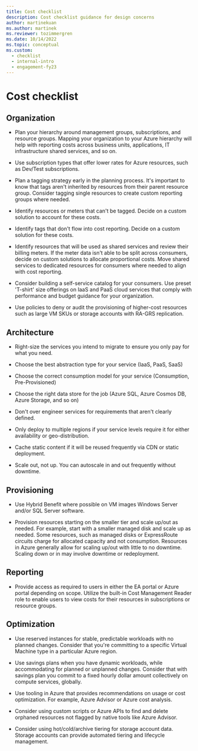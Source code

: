 ```yaml
---
title: Cost checklist
description: Cost checklist guidance for design concerns
author: martinekuan
ms.author: martinek
ms.reviewer: tozimmergren
ms.date: 10/14/2022
ms.topic: conceptual
ms.custom:
  - checklist
  - internal-intro
  - engagement-fy23
---
```


# Cost checklist

## Organization

- Plan your hierarchy around management groups, subscriptions, and resource groups. Mapping your organization to your Azure hierarchy will help with reporting costs across business units, applications, IT infrastructure shared services, and so on.

- Use subscription types that offer lower rates for Azure resources, such as Dev/Test subscriptions.

- Plan a tagging strategy early in the planning process. It's important to know that tags aren't inherited by resources from their parent resource group. Consider tagging single resources to create custom reporting groups where needed.

- Identify resources or meters that can't be tagged. Decide on a custom solution to account for these costs.

- Identify tags that don't flow into cost reporting. Decide on a custom solution for these costs.

- Identify resources that will be used as shared services and review their billing meters. If the meter data isn't able to be split across consumers, decide on custom solutions to allocate proportional costs. Move shared services to dedicated resources for consumers where needed to align with cost reporting.

- Consider building a self-service catalog for your consumers. Use preset 'T-shirt' size offerings on IaaS and PaaS cloud services that comply with performance and budget guidance for your organization.

- Use policies to deny or audit the provisioning of higher-cost resources such as large VM SKUs or storage accounts with RA-GRS replication.

## Architecture

- Right-size the services you intend to migrate to ensure you only pay for what you need.

- Choose the best abstraction type for your service (IaaS, PaaS, SaaS)

- Choose the correct consumption model for your service (Consumption, Pre-Provisioned)

- Choose the right data store for the job (Azure SQL, Azure Cosmos DB, Azure Storage, and so on)

- Don't over engineer services for requirements that aren't clearly defined.

- Only deploy to multiple regions if your service levels require it for either availability or geo-distribution.

- Cache static content if it will be reused frequently via CDN or static deployment.

- Scale out, not up. You can autoscale in and out frequently without downtime.

## Provisioning

- Use Hybrid Benefit where possible on VM images Windows Server and/or SQL Server software.

- Provision resources starting on the smaller tier and scale up/out as needed. For example, start with a smaller managed disk and scale up as needed. Some resources, such as managed disks or ExpressRoute circuits charge for allocated capacity and not consumption. Resources in Azure generally allow for scaling up/out with little to no downtime. Scaling down or in may involve downtime or redeployment.

## Reporting

- Provide access as required to users in either the EA portal or Azure portal depending on scope. Utilize the built-in Cost Management Reader role to enable users to view costs for their resources in subscriptions or resource groups.

## Optimization

- Use reserved instances for stable, predictable workloads with no planned changes. Consider that you're committing to a specific Virtual Machine type in a particular Azure region.

- Use savings plans when you have dynamic workloads, while accommodating for planned or unplanned changes. Consider that with savings plan you commit to a fixed hourly dollar amount collectively on compute services, globally.

- Use tooling in Azure that provides recommendations on usage or cost optimization. For example, Azure Advisor or Azure cost analysis.

- Consider using custom scripts or Azure APIs to find and delete orphaned resources not flagged by native tools like Azure Advisor.

- Consider using hot/cold/archive tiering for storage account data. Storage accounts can provide automated tiering and lifecycle management.
